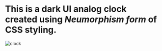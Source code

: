 # This is a dark UI analog clock created using _Neumorphism form_ of CSS styling.
![clock](https://github.com/wrk16/Dark-UI-clock/assets/96262211/53a22883-11d2-4a9f-b14b-22c4169a1eed)
 

